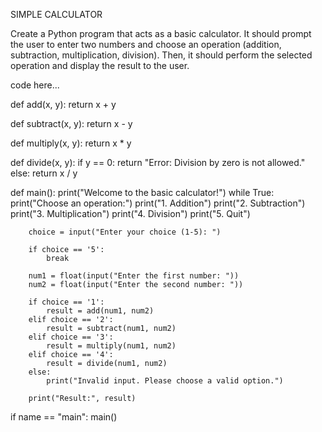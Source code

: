 SIMPLE CALCULATOR

Create a Python program that acts as a basic calculator. It should prompt the user to
enter two numbers and choose an operation (addition, subtraction, multiplication,
division). Then, it should perform the selected operation and display the result to the
user.

code here...

def add(x, y):
    return x + y

def subtract(x, y):
    return x - y

def multiply(x, y):
    return x * y

def divide(x, y):
    if y == 0:
        return "Error: Division by zero is not allowed."
    else:
        return x / y

def main():
    print("Welcome to the basic calculator!")
    while True:
        print("Choose an operation:")
        print("1. Addition")
        print("2. Subtraction")
        print("3. Multiplication")
        print("4. Division")
        print("5. Quit")

        choice = input("Enter your choice (1-5): ")

        if choice == '5':
            break

        num1 = float(input("Enter the first number: "))
        num2 = float(input("Enter the second number: "))

        if choice == '1':
            result = add(num1, num2)
        elif choice == '2':
            result = subtract(num1, num2)
        elif choice == '3':
            result = multiply(num1, num2)
        elif choice == '4':
            result = divide(num1, num2)
        else:
            print("Invalid input. Please choose a valid option.")

        print("Result:", result)

if name == "main":
    main()
